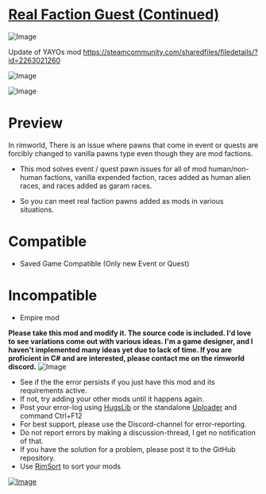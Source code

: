 # [Real Faction Guest (Continued)](https://steamcommunity.com/sharedfiles/filedetails/?id=2886929245)

![Image](https://i.imgur.com/buuPQel.png)

Update of YAYOs mod
https://steamcommunity.com/sharedfiles/filedetails/?id=2263021260

![Image](https://i.imgur.com/pufA0kM.png)
	
![Image](https://i.imgur.com/Z4GOv8H.png)

# Preview

In rimworld, There is an issue where pawns that come in event or quests are forcibly changed to vanilla pawns type even though they are mod factions.

* This mod solves event / quest pawn issues for 
all of mod human/non-human factions, vanilla expended faction, races added as human alien races, and races added as garam races.

* So you can meet real faction pawns added as mods in various situations.



# Compatible

- Saved Game Compatible (Only new Event or Quest)



# Incompatible

- Empire mod



**Please take this mod and modify it. The source code is included.
I'd love to see variations come out with various ideas.
I'm a game designer, and I haven't implemented many ideas yet due to lack of time.
If you are proficient in C# and are interested, please contact me on the rimworld discord.**
![Image](https://i.imgur.com/PwoNOj4.png)



-  See if the the error persists if you just have this mod and its requirements active.
-  If not, try adding your other mods until it happens again.
-  Post your error-log using [HugsLib](https://steamcommunity.com/workshop/filedetails/?id=818773962) or the standalone [Uploader](https://steamcommunity.com/sharedfiles/filedetails/?id=2873415404) and command Ctrl+F12
-  For best support, please use the Discord-channel for error-reporting.
-  Do not report errors by making a discussion-thread, I get no notification of that.
-  If you have the solution for a problem, please post it to the GitHub repository.
-  Use [RimSort](https://github.com/RimSort/RimSort/releases/latest) to sort your mods



[![Image](https://img.shields.io/github/v/release/emipa606/RealFactionGuest?label=latest%20version&style=plastic&color=9f1111&labelColor=black)](https://steamcommunity.com/sharedfiles/filedetails/changelog/2886929245)
